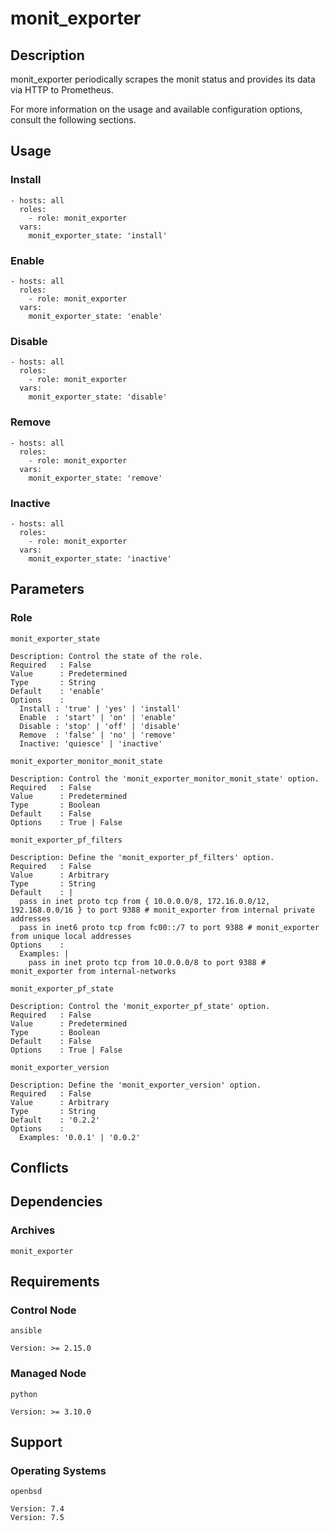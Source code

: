 # monit_exporter

## Description

monit_exporter periodically scrapes the monit status and provides its data via
HTTP to Prometheus.

For more information on the usage and available configuration options,
consult the following sections.

## Usage

### Install

```
- hosts: all
  roles:
    - role: monit_exporter
  vars:
    monit_exporter_state: 'install'
```

### Enable

```
- hosts: all
  roles:
    - role: monit_exporter
  vars:
    monit_exporter_state: 'enable'
```

### Disable

```
- hosts: all
  roles:
    - role: monit_exporter
  vars:
    monit_exporter_state: 'disable'
```

### Remove

```
- hosts: all
  roles:
    - role: monit_exporter
  vars:
    monit_exporter_state: 'remove'
```

### Inactive

```
- hosts: all
  roles:
    - role: monit_exporter
  vars:
    monit_exporter_state: 'inactive'
```

## Parameters

### Role

`monit_exporter_state`

    Description: Control the state of the role.
    Required   : False
    Value      : Predetermined
    Type       : String
    Default    : 'enable'
    Options    :
      Install : 'true' | 'yes' | 'install'
      Enable  : 'start' | 'on' | 'enable'
      Disable : 'stop' | 'off' | 'disable'
      Remove  : 'false' | 'no' | 'remove'
      Inactive: 'quiesce' | 'inactive'

`monit_exporter_monitor_monit_state`

    Description: Control the 'monit_exporter_monitor_monit_state' option.
    Required   : False
    Value      : Predetermined
    Type       : Boolean
    Default    : False
    Options    : True | False

`monit_exporter_pf_filters`

    Description: Define the 'monit_exporter_pf_filters' option.
    Required   : False
    Value      : Arbitrary
    Type       : String
    Default    : |
      pass in inet proto tcp from { 10.0.0.0/8, 172.16.0.0/12, 192.168.0.0/16 } to port 9388 # monit_exporter from internal private addresses
      pass in inet6 proto tcp from fc00::/7 to port 9388 # monit_exporter from unique local addresses
    Options    :
      Examples: |
        pass in inet proto tcp from 10.0.0.0/8 to port 9388 # monit_exporter from internal-networks

`monit_exporter_pf_state`

    Description: Control the 'monit_exporter_pf_state' option.
    Required   : False
    Value      : Predetermined
    Type       : Boolean
    Default    : False
    Options    : True | False

`monit_exporter_version`

    Description: Define the 'monit_exporter_version' option.
    Required   : False
    Value      : Arbitrary
    Type       : String
    Default    : '0.2.2'
    Options    :
      Examples: '0.0.1' | '0.0.2'

## Conflicts

## Dependencies

### Archives

`monit_exporter`

## Requirements

### Control Node

`ansible`

    Version: >= 2.15.0

### Managed Node

`python`

    Version: >= 3.10.0

## Support

### Operating Systems

`openbsd`

    Version: 7.4
    Version: 7.5
